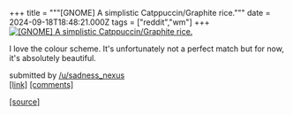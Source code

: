 +++
title = """[GNOME] A simplistic Catppuccin/Graphite rice."""
date = 2024-09-18T18:48:21.000Z
tags = ["reddit","wm"]
+++
[![[GNOME] A simplistic Catppuccin/Graphite rice. ](https://b.thumbs.redditmedia.com/swhYyskPulSiWXhgxMmk-ZtmSuZ1cMUXE2M12OmRgxs.jpg "[GNOME] A simplistic Catppuccin/Graphite rice. ")](https://www.reddit.com/r/unixporn/comments/1fk0edl/gnome_a_simplistic_catppuccingraphite_rice/)

I love the colour scheme. It's unfortunately not a perfect match but for now, it's absolutely beautiful.

submitted by [/u/sadness\_nexus](https://www.reddit.com/user/sadness_nexus)  
[\[link\]](https://www.reddit.com/gallery/1fk0edl) [\[comments\]](https://www.reddit.com/r/unixporn/comments/1fk0edl/gnome_a_simplistic_catppuccingraphite_rice/)

[[source]](https://www.reddit.com/r/unixporn/comments/1fk0edl/gnome_a_simplistic_catppuccingraphite_rice/)
